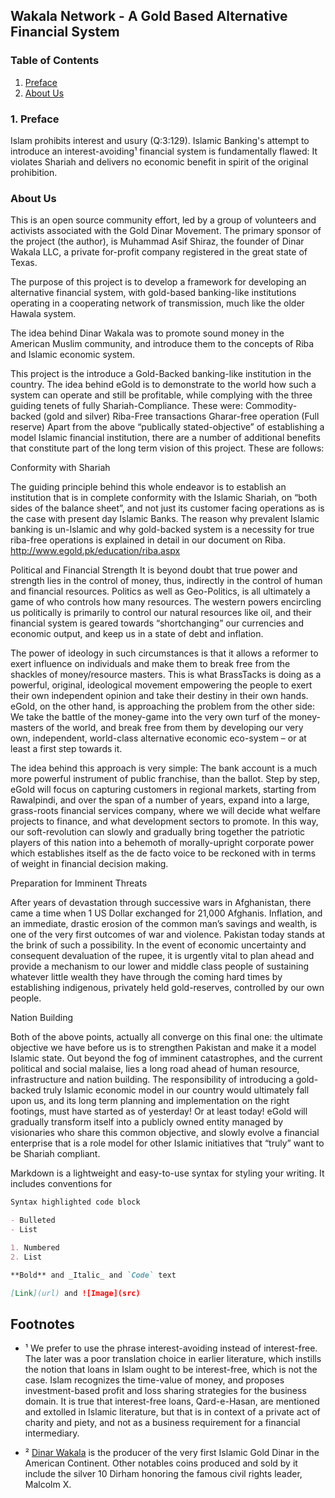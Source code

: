## Wakala Network - A Gold Based Alternative Financial System


### Table of Contents

1. [Preface](./#preface)
2. [About Us](./aboutus)


### 1. Preface

Islam prohibits interest and usury (Q:3:129). Islamic Banking's attempt to introduce an interest-avoiding¹ financial system is fundamentally flawed: It violates Shariah and delivers no economic benefit in spirit of the original prohibition.


### About Us

This is an open source community effort, led by a group of volunteers and activists associated with the Gold Dinar Movement. The primary sponsor of the project (the author), is Muhammad Asif Shiraz, the founder of Dinar Wakala LLC, a private for-profit company registered in the great state of Texas. 


The purpose of this project is to develop a framework for developing an alternative financial system, with gold-based banking-like institutions operating in a cooperating network of transmission, much like the older Hawala system.

The idea behind Dinar Wakala was to promote sound money in the American Muslim community, and introduce them to the concepts of Riba and Islamic economic system. 

This project is the 
introduce a Gold-Backed banking-like institution in the country. The idea behind eGold is to demonstrate to the world how such a system can operate and still be profitable, while complying with the three guiding tenets of fully Shariah-Compliance. These were:
Commodity-backed (gold and silver)
Riba-Free transactions
Gharar-free operation (Full reserve)
Apart from the above “publically stated-objective” of establishing a model Islamic financial institution, there are a number of additional benefits that constitute part of the long term vision of this project. These are follows:

Conformity with Shariah

The guiding principle behind this whole endeavor is to establish an institution that is in complete conformity with the Islamic Shariah, on “both sides of the balance sheet”, and not just its customer facing operations as is the case with present day Islamic Banks. The reason why prevalent Islamic banking is un-Islamic and why gold-backed system is a necessity for true riba-free operations is explained in detail in our document on Riba. http://www.egold.pk/education/riba.aspx

Political and Financial Strength
 It is beyond doubt that true power and strength lies in the control of money, thus, indirectly in the control of human and financial resources. Politics as well as Geo-Politics, is all ultimately a game of who controls how many resources. The western powers encircling us politically is primarily to control our natural resources like oil, and their financial system is geared towards “shortchanging” our currencies and economic output, and keep us in a state of debt and inflation. 

The power of ideology in such circumstances is that it allows a reformer to exert influence on individuals and make them to break free from the shackles of money/resource masters. This is what BrassTacks is doing as a powerful, original, ideological movement empowering the people to exert their own independent opinion and take their destiny in their own hands. eGold, on the other hand, is approaching the problem from the other side: We take the battle of the money-game into the very own turf of the money-masters of the world, and break free from them by developing our very own, independent, world-class alternative economic eco-system – or at least a first step towards it.

The idea behind this approach is very simple: The bank account is a much more powerful instrument of public franchise, than the ballot. Step by step, eGold will focus on capturing customers in regional markets, starting from Rawalpindi, and over the span of a number of years, expand into a large, grass-roots financial services company, where we will decide what welfare projects to finance, and what development sectors to promote. In this way, our soft-revolution can slowly and gradually bring together the patriotic players of this nation into a behemoth of morally-upright corporate power which establishes itself as the de facto voice to be reckoned with in terms of weight in financial decision making.

Preparation for Imminent Threats

After years of devastation through successive wars in Afghanistan, there came a time when 1 US Dollar exchanged for 21,000 Afghanis. Inflation, and an immediate, drastic erosion of the common man’s savings and wealth, is one of the very first outcomes of war and violence. Pakistan today stands at the brink of such a possibility. In the event of economic uncertainty and consequent devaluation of the rupee, it is urgently vital to plan ahead and provide a mechanism to our lower and middle class people of sustaining whatever little wealth they have through the coming hard times by establishing indigenous, privately held gold-reserves, controlled by our own people.

Nation Building

Both of the above points, actually all converge on this final one: the ultimate objective we have before us is to strengthen Pakistan and make it a model Islamic state. Out beyond the fog of imminent catastrophes, and the current political and social malaise, lies a long road ahead of human resource, infrastructure and nation building. The responsibility of introducing a gold-backed truly Islamic economic model in our country would ultimately fall upon us, and its long term planning and implementation on the right footings, must have started as of yesterday! Or at least today! eGold will gradually transform itself into a publicly owned entity managed by visionaries who share this common objective, and slowly evolve a financial enterprise that is a role model for other Islamic initiatives that “truly” want to be Shariah compliant.


Markdown is a lightweight and easy-to-use syntax for styling your writing. It includes conventions for

```markdown
Syntax highlighted code block

- Bulleted
- List

1. Numbered
2. List

**Bold** and _Italic_ and `Code` text

[Link](url) and ![Image](src)
```

## Footnotes

- ¹ We prefer to use the phrase interest-avoiding instead of interest-free. The later was a poor translation choice in earlier literature, which instills the notion that loans in Islam ought to be interest-free, which is not the case. Islam recognizes the time-value of money, and proposes investment-based profit and loss sharing strategies for the business domain. It is true that interest-free loans, Qard-e-Hasan, are mentioned and extolled in Islamic literature, but that is in context of a private act of charity and piety, and not as a business requirement for a financial intermediary.

- ² [Dinar Wakala](http://www.dinarwakala.com) is the producer of the very first Islamic Gold Dinar in the American Continent. Other notables coins produced and sold by it include the silver 10 Dirham honoring the famous civil rights leader, Malcolm X.

